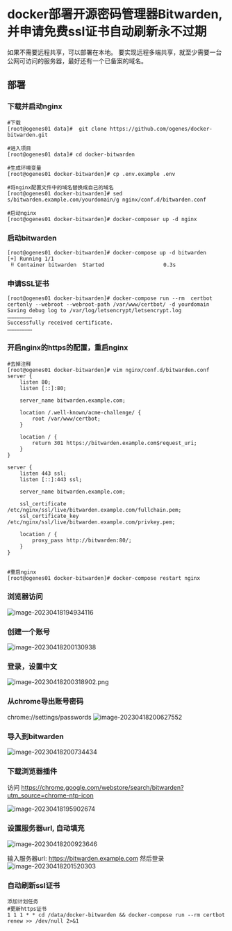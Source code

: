# docker部署开源密码管理器Bitwarden, 并申请免费ssl证书自动刷新永不过期

如果不需要远程共享，可以部署在本地。
要实现远程多端共享，就至少需要一台公网可访问的服务器，最好还有一个已备案的域名。
## 部署
### 下载并启动nginx
```shell
#下载
[root@ogenes01 data]#  git clone https://github.com/ogenes/docker-bitwarden.git

#进入项目
[root@ogenes01 data]# cd docker-bitwarden

#生成环境变量
[root@ogenes01 docker-bitwarden]# cp .env.example .env

#将nginx配置文件中的域名替换成自己的域名
[root@ogenes01 docker-bitwarden]# sed s/bitwarden.example.com/yourdomain/g nginx/conf.d/bitwarden.conf

#启动nginx
[root@ogenes01 docker-bitwarden]# docker-composer up -d nginx

```

### 启动bitwarden
```shell
[root@ogenes01 docker-bitwarden]# docker-compose up -d bitwarden
[+] Running 1/1
 ⠿ Container bitwarden  Started                   0.3s
```
### 申请SSL证书
```shell
[root@ogenes01 docker-bitwarden]# docker-compose run --rm  certbot certonly --webroot --webroot-path /var/www/certbot/ -d yourdomain
Saving debug log to /var/log/letsencrypt/letsencrypt.log
……………………
Successfully received certificate.
……………………
```

### 开启nginx的https的配置，重启nginx
```shell
#去掉注释
[root@ogenes01 docker-bitwarden]# vim nginx/conf.d/bitwarden.conf
server {
    listen 80;
    listen [::]:80;

    server_name bitwarden.example.com;

    location /.well-known/acme-challenge/ {
        root /var/www/certbot;
    }

    location / {
        return 301 https://bitwarden.example.com$request_uri;
    }
}

server {
    listen 443 ssl;
    listen [::]:443 ssl;

    server_name bitwarden.example.com;

    ssl_certificate /etc/nginx/ssl/live/bitwarden.example.com/fullchain.pem;
    ssl_certificate_key /etc/nginx/ssl/live/bitwarden.example.com/privkey.pem;

    location / {
        proxy_pass http://bitwarden:80/;
    }
}


#重启nginx
[root@ogenes01 docker-bitwarden]# docker-compose restart nginx
```

### 浏览器访问

![image-20230418194934116](https://img.ogenes.cn/img/2023/image-20230418194934116.png)

### 创建一个账号

![image-20230418200130938](https://img.ogenes.cn/img/2023/image-20230418200130938.png)

### 登录，设置中文
![image-20230418200318902.png](https://img.ogenes.cn/img/2023/image-20230418200318902.png)

### 从chrome导出账号密码
chrome://settings/passwords
![image-20230418200627552](https://img.ogenes.cn/img/2023/image-20230418200627552.png)

### 导入到bitwarden

![image-20230418200734434](https://img.ogenes.cn/img/2023/image-20230418200734434.png)

### 下载浏览器插件
访问 https://chrome.google.com/webstore/search/bitwarden?utm_source=chrome-ntp-icon

![image-20230418195902674](https://img.ogenes.cn/img/2023/image-20230418195902674.png)

### 设置服务器url, 自动填充



![image-20230418200923646](https://img.ogenes.cn/img/2023/image-20230418200923646.png)

输入服务器url: https://bitwarden.example.com
然后登录
![image-20230418201520303](https://img.ogenes.cn/img/2023/image-20230418201520303.png)


### 自动刷新ssl证书
```shell
添加计划任务
#更新https证书
1 1 1 * * cd /data/docker-bitwarden && docker-compose run --rm certbot renew >> /dev/null 2>&1
```
